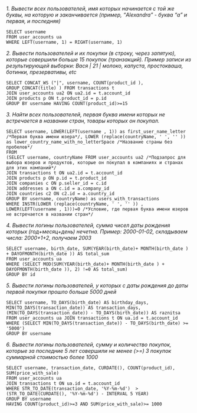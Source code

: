 
*1. Вывести всех пользователей, имя которых начинается с той же буквы, на которую и заканчивается (пример, “Alexandra” - буква “а” и первая, и последняя)*

```
SELECT username 
FROM user_accounts ua 
WHERE LEFT(username, 1) = RIGHT(username, 1) 
```
*2. Вывести пользователей и их покупки (в строку, через запятую), которые совершили больше 15 покупок (транзакций). 
Пример записи из результирующей выборки: 
Вася | 21 | молоко, капуста, простокваша, ботинки, презервативы, etc*

```
SELECT CONCAT_WS ("|", username, COUNT(product_id ), GROUP_CONCAT(title) ) FROM transactions t 
JOIN user_accounts ua2 ON ua2.id = t.account_id
JOIN products p ON t.product_id = p.id 
GROUP BY username HAVING COUNT(product_id)>=15
```
*3. Найти всех пользователей, первая буква имени которых не встречается в названии стран, товары которых он покупал.*

```
SELECT username, LOWER(LEFT(username , 1)) as first_user_name_letter /*Первая буква имени юзера*/, LOWER (replace(countryName, ' ', '' )) as lower_country_name_with_no_letterSpace /*Название страны без пробелов*/
FROM 
(SELECT username, countryName FROM user_accounts ua2 /*Подзапрос для выбора юзеров и продуктов, которые он покупал в компаниях и странах для этих компаний*/
JOIN transactions t ON ua2.id = t.account_id
JOIN products p ON p.id = t.product_id
JOIN companies c ON p.seller_id = c.id 
JOIN addresses a ON c.id = a.company_id 
JOIN countries c2 ON c2.id = a.country_id
GROUP BY username, countryName) as users_with_transactions 
WHERE INSTR(LOWER (replace(countryName, ' ', '' )) , LOWER(LEFT(username , 1)))=0 /*Условие, где первая буква имени юзеров не встречается в названии стран*/
```

*4. Вывести логины пользователей, сумма чисел даты рождения которых (год+месяц+день) нечетна.
Пример: 2000-01-02, складываем числа: 2000+1+2, получаем 2003*

```
SELECT username, birth_date, SUM(YEAR(birth_date)+ MONTH(birth_date ) + DAYOFMONTH(birth_date )) AS total_sum 
FROM user_accounts ua 
WHERE (SELECT MOD(SUM(YEAR(birth_date)+ MONTH(birth_date ) + DAYOFMONTH(birth_date )), 2) !=0 AS total_sum) 
GROUP BY id 
```

*5. Вывести логины пользователей, у которых с даты рождения до даты первой покупки прошло больше 5000 дней*

```
SELECT username, TO_DAYS(birth_date) AS birthday_days, MIN(TO_DAYS(transaction_date)) AS transaction_days, (MIN(TO_DAYS(transaction_date)) - TO_DAYS(birth_date)) AS raznitsa  
FROM user_accounts ua JOIN transactions t ON ua.id = t.account_id 
WHERE (SELECT MIN(TO_DAYS(transaction_date)) - TO_DAYS(birth_date) >= '5000') 
GROUP BY username 
```

*6. Вывести логины пользователей, сумму и количество покупок, которые за последние 5 лет совершили не менее (>=) 3 покупок суммарной стоимостью более 1000*

```
SELECT username, transaction_date, CURDATE(), COUNT(product_id), SUM(price_with_sale)
FROM user_accounts ua 
JOIN transactions t ON ua.id = t.account_id 
WHERE STR_TO_DATE(transaction_date, '%Y-%m-%d')  > (STR_TO_DATE(CURDATE(), '%Y-%m-%d') - INTERVAL 5 YEAR) 
GROUP BY username 
HAVING COUNT(product_id)>=3 AND SUM(price_with_sale)>= 1000
```
